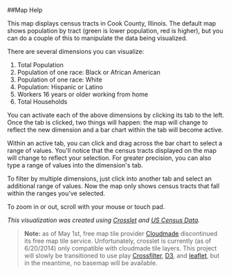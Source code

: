 ##Map Help

This map displays census tracts in Cook County, Illinois. The default map shows population by tract (green is lower population, red is higher), but you can do a couple of this to manipulate the data being visualized.

There are several dimensions you can visualize:

1. Total Population
2. Population of one race: Black or African American
3. Population of one race: White
4. Population: Hispanic or Latino
5. Workers 16 years or older working from home
6. Total Households

You can activate each of the above dimensions by clicking its tab to the left. Once the tab is clicked, two things will happen: the map will change to reflect the new dimension and a bar chart within the tab will become active. 

Within an active tab, you can click and drag across the bar chart to select a range of values. You'll notice that the census tracts displayed on the map will change to reflect your selection. For greater precision, you can also type a range of values into the dimension's tab.  

To filter by multiple dimensions, just click into another tab and select an additional range of values. Now the map only shows census tracts that fall within the ranges you've selected.  

To zoom in or out, scroll with your mouse or touch pad. 

*This visualization was created using [Crosslet](http://sztanko.github.io/crosslet/) and [US Census Data](https://www.census.gov/geo/maps-data/data/tiger.html).*

>**Note:** as of May 1st, free map tile provider <a href="http://cloudmade.com/">Cloudmade</a> discontinued its free map tile service. Unfortunately, crosslet is currently (as of 6/20/2014) only compatible with cloudmade tile layers. This project will slowly be transitioned to use play <a href="http://square.github.io/crossfilter/">Crossfilter</a>, <a href="http://d3js.org/">D3</a>, and <a href="http://leafletjs.com/">leaflet</a>, but in the meantime, no basemap will be available.
